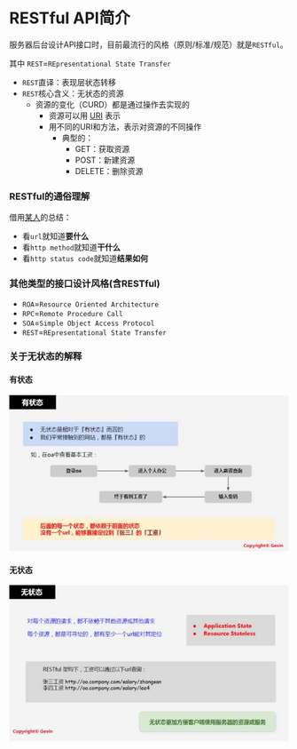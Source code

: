 # RESTful API简介

服务器后台设计API接口时，目前最流行的风格（原则/标准/规范）就是`RESTful`。

其中 `REST`=`REpresentational State Transfer`

* `REST`直译：表现层状态转移
* `REST`核心含义：无状态的资源
  * 资源的变化（CURD）都是通过操作去实现的
    * 资源可以用 [URI](https://en.wikipedia.org/wiki/Uniform_resource_identifier) 表示
    * 用不同的URI和方法，表示对资源的不同操作
      * 典型的：
        * GET：获取资源
        * POST：新建资源
        * DELETE：删除资源

### RESTful的通俗理解

借用[某人](https://www.zhihu.com/question/28557115/answer/41267240)的总结：
* 看`url`就知道**要什么**
* 看`http method`就知道**干什么**
* 看`http status code`就知道**结果如何**

### 其他类型的接口设计风格\(含RESTful\)

* `ROA`=`Resource Oriented Architecture`
* `RPC`=`Remote Procedure Call`
* `SOA`=`Simple Object Access Protocol`
* `REST`=`REpresentational State Transfer`

### 关于无状态的解释

#### 有状态
![](../assets/img/have_state.png)

#### 无状态
![](../assets/img/stateless.png)

